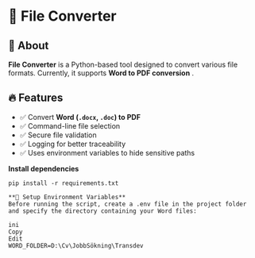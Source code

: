 # 📄 File Converter

## 🚀 About
**File Converter** is a Python-based tool designed to convert various file formats. Currently, it supports **Word to PDF conversion** .

## 🔥 Features
- ✅ Convert **Word (`.docx`, `.doc`) to PDF**
- ✅ Command-line file selection
- ✅ Secure file validation
- ✅ Logging for better traceability
- ✅ Uses environment variables to hide sensitive paths

**Install dependencies**
```
pip install -r requirements.txt

**🔐 Setup Environment Variables**
Before running the script, create a .env file in the project folder and specify the directory containing your Word files:

ini
Copy
Edit
WORD_FOLDER=D:\Cv\JobbSökning\Transdev
